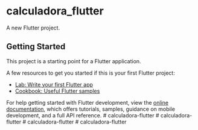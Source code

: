 # calculadora_flutter

A new Flutter project.

## Getting Started

This project is a starting point for a Flutter application.

A few resources to get you started if this is your first Flutter project:

- [Lab: Write your first Flutter app](https://docs.flutter.dev/get-started/codelab)
- [Cookbook: Useful Flutter samples](https://docs.flutter.dev/cookbook)

For help getting started with Flutter development, view the
[online documentation](https://docs.flutter.dev/), which offers tutorials,
samples, guidance on mobile development, and a full API reference.
#   c a l c u l a d o r a - f l u t t e r  
 #   c a l c u l a d o r a - f l u t t e r  
 #   c a l c u l a d o r a - f l u t t e r  
 #   c a l c u l a d o r a - f l u t t e r  
 